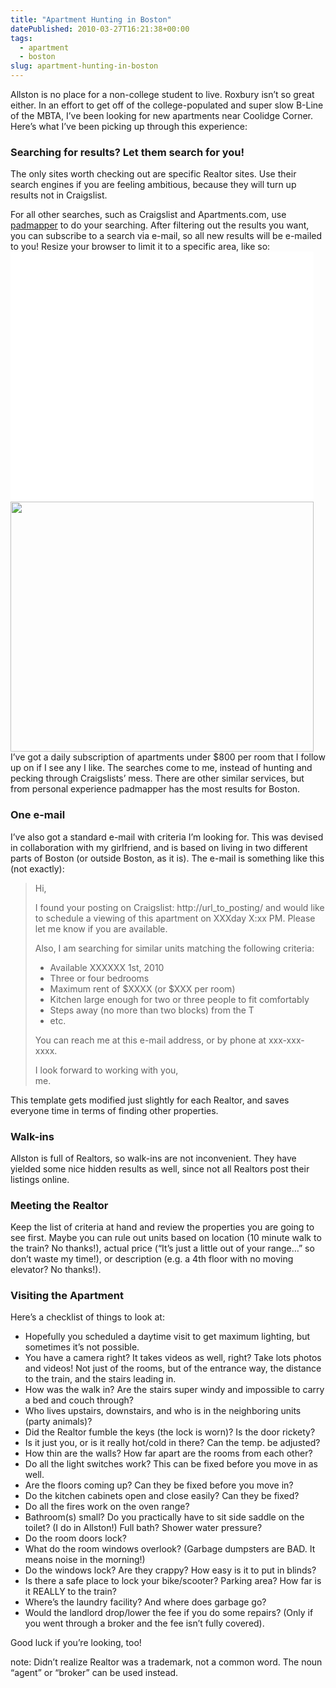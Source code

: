 ```yaml
---
title: "Apartment Hunting in Boston"
datePublished: 2010-03-27T16:21:38+00:00
tags:
  - apartment
  - boston
slug: apartment-hunting-in-boston
---
```

<p>Allston is no place for a non-college student to live. Roxbury isn&#8217;t so great either. In an effort to get off of the college-populated and super slow B-Line of the MBTA, I&#8217;ve been looking for new apartments near Coolidge Corner. Here&#8217;s what I&#8217;ve been picking up through this experience:</p>
<h3>Searching for results? Let them search for you!</h3>
<p>The only sites worth checking out are specific Realtor sites. Use their search engines if you are feeling ambitious, because they will turn up results not in Craigslist.</p>
<p>For all other searches, such as Craigslist and Apartments.com, use <a href="http://www.padmapper.com/">padmapper</a> to do your searching. After filtering out the results you want, you can subscribe to a search via e-mail, so all new results will be e-mailed to you! Resize your browser to limit it to a specific area, like so:<br />
<a href="http://davidosomething.com/content/uploads/padmapper.png"><img src="data:image/gif;base64,R0lGODdhAQABAPAAAP///wAAACwAAAAAAQABAEACAkQBADs=" data-lazy-type="image" data-lazy-src="http://davidosomething.com/content/uploads/padmapper-485x400.png" alt="" title="Filtered and Resized padmapper search" width="485" height="400" class="lazy lazy-hidden aligncenter size-medium wp-image-276" /><noscript><img src="http://davidosomething.com/content/uploads/padmapper-485x400.png" alt="" title="Filtered and Resized padmapper search" width="485" height="400" class="aligncenter size-medium wp-image-276" /></noscript></a><br />
I&#8217;ve got a daily subscription of apartments under $800 per room that I follow up on if I see any I like. The searches come to me, instead of hunting and pecking through Craigslists&#8217; mess. There are other similar services, but from personal experience padmapper has the most results for Boston.<br />
<span id="more-275"></span></p>
<h3>One e-mail</h3>
<p>I&#8217;ve also got a standard e-mail with criteria I&#8217;m looking for. This was devised in collaboration with my girlfriend, and is based on living in two different parts of Boston (or outside Boston, as it is). The e-mail is something like this (not exactly):</p>
<blockquote><p>
Hi,</p>
<p>I found your posting on Craigslist: http://url_to_posting/ and would like to schedule a viewing of this apartment on XXXday X:xx PM. Please let me know if you are available.</p>
<p>Also, I am searching for similar units matching the following criteria:</p>
<ul>
<li>Available XXXXXX 1st, 2010</li>
<li>Three or four bedrooms</li>
<li>Maximum rent of $XXXX (or $XXX per room)</li>
<li>Kitchen large enough for two or three people to fit comfortably</li>
<li>Steps away (no more than two blocks) from the T</li>
<li>etc.
</ul>
<p>You can reach me at this e-mail address, or by phone at xxx-xxx-xxxx.</p>
<p>I look forward to working with you,<br />
me.
</p></blockquote>
<p>This template gets modified just slightly for each Realtor, and saves everyone time in terms of finding other properties.</p>
<h3>Walk-ins</h3>
<p>Allston is full of Realtors, so walk-ins are not inconvenient. They have yielded some nice hidden results as well, since not all Realtors post their listings online.</p>
<h3>Meeting the Realtor</h3>
<p>Keep the list of criteria at hand and review the properties you are going to see first. Maybe you can rule out units based on location (10 minute walk to the train? No thanks!), actual price (&#8220;It&#8217;s just a little out of your range&#8230;&#8221; so don&#8217;t waste my time!), or description (e.g. a 4th floor with no moving elevator? No thanks!).</p>
<h3>Visiting the Apartment</h3>
<p>Here&#8217;s a checklist of things to look at:</p>
<ul>
<li>Hopefully you scheduled a daytime visit to get maximum lighting, but sometimes it&#8217;s not possible.</li>
<li>You have a camera right? It takes videos as well, right? Take lots photos and videos! Not just of the rooms, but of the entrance way, the distance to the train, and the stairs leading in.</li>
<li>How was the walk in? Are the stairs super windy and impossible to carry a bed and couch through?</li>
<li>Who lives upstairs, downstairs, and who is in the neighboring units (party animals)?</li>
<li>Did the Realtor fumble the keys (the lock is worn)? Is the door rickety?</li>
<li>Is it just you, or is it really hot/cold in there? Can the temp. be adjusted?</li>
<li>How thin are the walls? How far apart are the rooms from each other?</li>
<li>Do all the light switches work? This can be fixed before you move in as well.</li>
<li>Are the floors coming up? Can they be fixed before you move in?</li>
<li>Do the kitchen cabinets open and close easily? Can they be fixed?</li>
<li>Do all the fires work on the oven range?</li>
<li>Bathroom(s) small? Do you practically have to sit side saddle on the toilet? (I do in Allston!) Full bath? Shower water pressure?</li>
<li>Do the room doors lock?</li>
<li>What do the room windows overlook? (Garbage dumpsters are BAD. It means noise in the morning!)</li>
<li>Do the windows lock? Are they crappy? How easy is it to put in blinds?</li>
<li>Is there a safe place to lock your bike/scooter? Parking area? How far is it REALLY to the train?</li>
<li>Where&#8217;s the laundry facility? And where does garbage go?</li>
<li>Would the landlord drop/lower the fee if you do some repairs? (Only if you went through a broker and the fee isn&#8217;t fully covered).</li>
</ul>
<p>Good luck if you&#8217;re looking, too!</p>
<p>note: Didn&#8217;t realize Realtor was a trademark, not a common word. The noun &#8220;agent&#8221; or &#8220;broker&#8221; can be used instead.</p>

